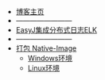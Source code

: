 * [博客主页](/)
* ————————
* [EasyJ集成分布式日志ELK](easyj/easyj-integrate-elk.md)
* ————————
* [打包 Native-Image](native-image/)
  * [Windows环境](native-image/native-image-windows.md)
  * [Linux环境](native-image/native-image-linux.md)
